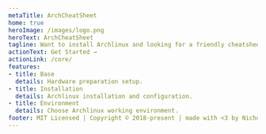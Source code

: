 ```yaml
---
metaTitle: ArchCheatSheet
home: true
heroImage: /images/logo.png
heroText: ArchCheatSheet
tagline: Want to install Archlinux and looking for a friendly cheatsheet?
actionText: Get Started →
actionLink: /core/
features:
- title: Base
  details: Hardware preparation setup.
- title: Installation
  details: Archlinux installation and configuration.
- title: Environment
  details: Choose Archlinux working environment.
footer: MIT Licensed | Copyright © 2018-present | made with <3 by Nicholas Glazer
---
```


